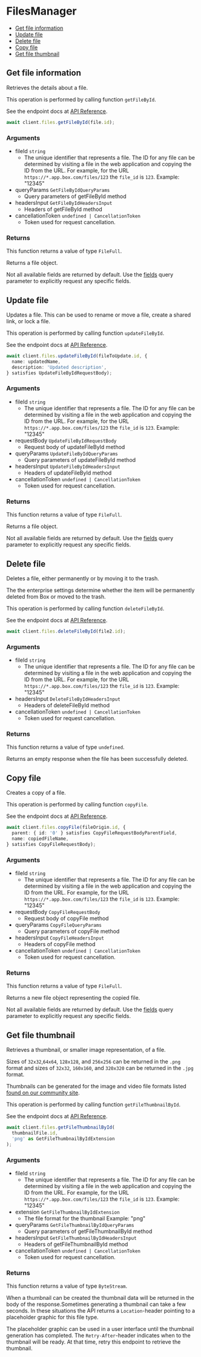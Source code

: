 # FilesManager

- [Get file information](#get-file-information)
- [Update file](#update-file)
- [Delete file](#delete-file)
- [Copy file](#copy-file)
- [Get file thumbnail](#get-file-thumbnail)

## Get file information

Retrieves the details about a file.

This operation is performed by calling function `getFileById`.

See the endpoint docs at
[API Reference](https://developer.box.com/reference/get-files-id/).

<!-- sample get_files_id -->

```ts
await client.files.getFileById(file.id);
```

### Arguments

- fileId `string`
  - The unique identifier that represents a file. The ID for any file can be determined by visiting a file in the web application and copying the ID from the URL. For example, for the URL `https://*.app.box.com/files/123` the `file_id` is `123`. Example: "12345"
- queryParams `GetFileByIdQueryParams`
  - Query parameters of getFileById method
- headersInput `GetFileByIdHeadersInput`
  - Headers of getFileById method
- cancellationToken `undefined | CancellationToken`
  - Token used for request cancellation.

### Returns

This function returns a value of type `FileFull`.

Returns a file object.

Not all available fields are returned by default. Use the
[fields](#param-fields) query parameter to explicitly request
any specific fields.

## Update file

Updates a file. This can be used to rename or move a file,
create a shared link, or lock a file.

This operation is performed by calling function `updateFileById`.

See the endpoint docs at
[API Reference](https://developer.box.com/reference/put-files-id/).

<!-- sample put_files_id -->

```ts
await client.files.updateFileById(fileToUpdate.id, {
  name: updatedName,
  description: 'Updated description',
} satisfies UpdateFileByIdRequestBody);
```

### Arguments

- fileId `string`
  - The unique identifier that represents a file. The ID for any file can be determined by visiting a file in the web application and copying the ID from the URL. For example, for the URL `https://*.app.box.com/files/123` the `file_id` is `123`. Example: "12345"
- requestBody `UpdateFileByIdRequestBody`
  - Request body of updateFileById method
- queryParams `UpdateFileByIdQueryParams`
  - Query parameters of updateFileById method
- headersInput `UpdateFileByIdHeadersInput`
  - Headers of updateFileById method
- cancellationToken `undefined | CancellationToken`
  - Token used for request cancellation.

### Returns

This function returns a value of type `FileFull`.

Returns a file object.

Not all available fields are returned by default. Use the
[fields](#param-fields) query parameter to explicitly request
any specific fields.

## Delete file

Deletes a file, either permanently or by moving it to
the trash.

The the enterprise settings determine whether the item will
be permanently deleted from Box or moved to the trash.

This operation is performed by calling function `deleteFileById`.

See the endpoint docs at
[API Reference](https://developer.box.com/reference/delete-files-id/).

<!-- sample delete_files_id -->

```ts
await client.files.deleteFileById(file2.id);
```

### Arguments

- fileId `string`
  - The unique identifier that represents a file. The ID for any file can be determined by visiting a file in the web application and copying the ID from the URL. For example, for the URL `https://*.app.box.com/files/123` the `file_id` is `123`. Example: "12345"
- headersInput `DeleteFileByIdHeadersInput`
  - Headers of deleteFileById method
- cancellationToken `undefined | CancellationToken`
  - Token used for request cancellation.

### Returns

This function returns a value of type `undefined`.

Returns an empty response when the file has been successfully
deleted.

## Copy file

Creates a copy of a file.

This operation is performed by calling function `copyFile`.

See the endpoint docs at
[API Reference](https://developer.box.com/reference/post-files-id-copy/).

<!-- sample post_files_id_copy -->

```ts
await client.files.copyFile(fileOrigin.id, {
  parent: { id: '0' } satisfies CopyFileRequestBodyParentField,
  name: copiedFileName,
} satisfies CopyFileRequestBody);
```

### Arguments

- fileId `string`
  - The unique identifier that represents a file. The ID for any file can be determined by visiting a file in the web application and copying the ID from the URL. For example, for the URL `https://*.app.box.com/files/123` the `file_id` is `123`. Example: "12345"
- requestBody `CopyFileRequestBody`
  - Request body of copyFile method
- queryParams `CopyFileQueryParams`
  - Query parameters of copyFile method
- headersInput `CopyFileHeadersInput`
  - Headers of copyFile method
- cancellationToken `undefined | CancellationToken`
  - Token used for request cancellation.

### Returns

This function returns a value of type `FileFull`.

Returns a new file object representing the copied file.

Not all available fields are returned by default. Use the
[fields](#param-fields) query parameter to explicitly request
any specific fields.

## Get file thumbnail

Retrieves a thumbnail, or smaller image representation, of a file.

Sizes of `32x32`,`64x64`, `128x128`, and `256x256` can be returned in
the `.png` format and sizes of `32x32`, `160x160`, and `320x320`
can be returned in the `.jpg` format.

Thumbnails can be generated for the image and video file formats listed
[found on our community site][1].

[1]: https://community.box.com/t5/Migrating-and-Previewing-Content/File-Types-and-Fonts-Supported-in-Box-Content-Preview/ta-p/327

This operation is performed by calling function `getFileThumbnailById`.

See the endpoint docs at
[API Reference](https://developer.box.com/reference/get-files-id-thumbnail-id/).

<!-- sample get_files_id_thumbnail_id -->

```ts
await client.files.getFileThumbnailById(
  thumbnailFile.id,
  'png' as GetFileThumbnailByIdExtension
);
```

### Arguments

- fileId `string`
  - The unique identifier that represents a file. The ID for any file can be determined by visiting a file in the web application and copying the ID from the URL. For example, for the URL `https://*.app.box.com/files/123` the `file_id` is `123`. Example: "12345"
- extension `GetFileThumbnailByIdExtension`
  - The file format for the thumbnail Example: "png"
- queryParams `GetFileThumbnailByIdQueryParams`
  - Query parameters of getFileThumbnailById method
- headersInput `GetFileThumbnailByIdHeadersInput`
  - Headers of getFileThumbnailById method
- cancellationToken `undefined | CancellationToken`
  - Token used for request cancellation.

### Returns

This function returns a value of type `ByteStream`.

When a thumbnail can be created the thumbnail data will be
returned in the body of the response.Sometimes generating a thumbnail can take a few seconds. In these
situations the API returns a `Location`-header pointing to a
placeholder graphic for this file type.

The placeholder graphic can be used in a user interface until the
thumbnail generation has completed. The `Retry-After`-header indicates
when to the thumbnail will be ready. At that time, retry this endpoint
to retrieve the thumbnail.
